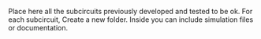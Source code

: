 Place here all the subcircuits previously developed and tested to be ok.
For each subcircuit, Create a new folder. Inside you can include simulation files or documentation.